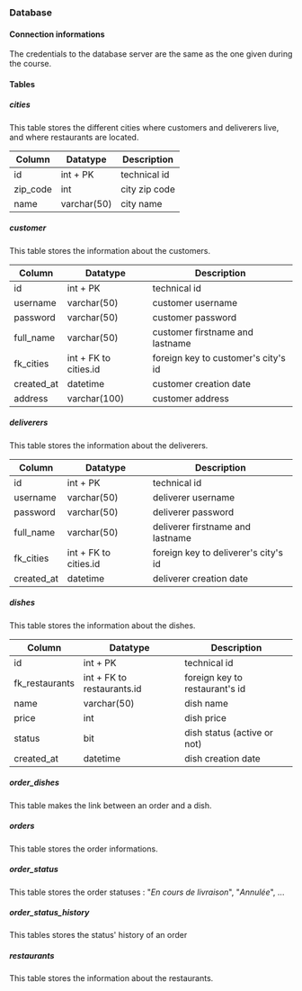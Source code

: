 ### Database

#### Connection informations
The credentials to the database server are the same as the one given during the course.

#### Tables
##### cities
This table stores the different cities where customers and deliverers live, and where restaurants are located.

| Column        | Datatype         | Description  |
| ------------- |-------------| -----|
| id           | int + PK | technical id |
| zip_code      | int | city zip code |
| name      | varchar(50) | city name |

##### customer
This table stores the information about the customers.

| Column        | Datatype         | Description  |
| ------------- |-------------| -----|
| id           | int + PK | technical id |
| username      | varchar(50) | customer username |
| password      | varchar(50) | customer password |
| full_name      | varchar(50) | customer firstname and lastname |
| fk_cities      | int + FK to cities.id | foreign key to customer's city's id |
| created_at      | datetime | customer creation date |
| address      | varchar(100) | customer address |

##### deliverers
This table stores the information about the deliverers.

| Column        | Datatype         | Description  |
| ------------- |-------------| -----|
| id           | int + PK | technical id |
| username      | varchar(50) | deliverer username |
| password      | varchar(50) | deliverer password |
| full_name      | varchar(50) | deliverer firstname and lastname |
| fk_cities      | int + FK to cities.id | foreign key to deliverer's city's id |
| created_at      | datetime | deliverer creation date |

##### dishes
This table stores the information about the dishes. 

| Column        | Datatype         | Description  |
| ------------- |-------------| -----|
| id           | int + PK | technical id |
| fk_restaurants      | int + FK to restaurants.id | foreign key to restaurant's id |
| name      | varchar(50) | dish name |
| price      | int | dish price |
| status      | bit | dish status (active or not) |
| created_at      | datetime | dish creation date |

##### order_dishes
This table makes the link between an order and a dish. 

##### orders
This table stores the order informations.

##### order_status
This table stores the order statuses : "_En cours de livraison_", "_Annulée_", ...

##### order_status_history
This tables stores the status' history of an order

##### restaurants
This table stores the information about the restaurants.
